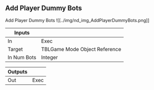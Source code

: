 ## Add Player Dummy Bots
Add Player Dummy Bots
![[../img/nd_img_AddPlayerDummyBots.png]]

|Inputs||
|--|--|
| In | Exec |
| Target | TBLGame Mode Object Reference |
| In Num Bots | Integer |

|Outputs||
|--|--|
| Out | Exec |
